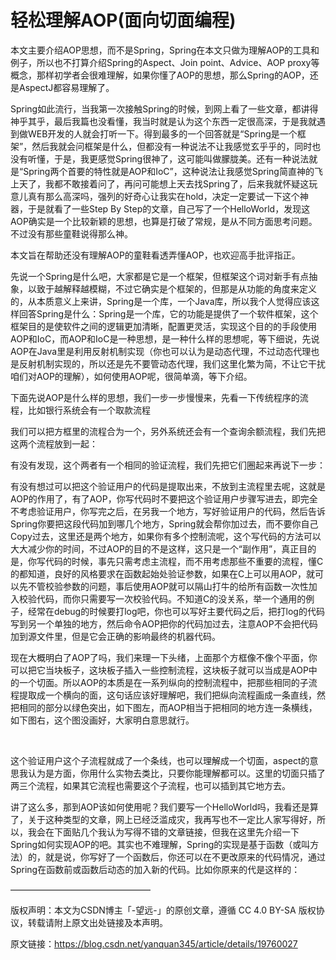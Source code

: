 # 轻松理解AOP\(面向切面编程\)

本文主要介绍AOP思想，而不是Spring，Spring在本文只做为理解AOP的工具和例子，所以也不打算介绍Spring的Aspect、Join point、Advice、AOP proxy等概念，那样初学者会很难理解，如果你懂了AOP的思想，那么Spring的AOP，还是AspectJ都容易理解了。



Spring如此流行，当我第一次接触Spring的时候，到网上看了一些文章，都讲得神乎其乎，最后我篇也没看懂，我当时就是认为这个东西一定很高深，于是我就遇到做WEB开发的人就会打听一下。得到最多的一个回答就是“Spring是一个框架”，然后我就会问框架是什么，但都没有一种说法不让我感觉玄乎乎的，同时也没有听懂，于是，我更感觉Spring很神了，这可能叫做朦胧美。还有一种说法就是“Spring两个首要的特性就是AOP和IoC”，这种说法让我感觉Spring简直神的飞上天了，我都不敢接着问了，再问可能想上天去找Spring了，后来我就怀疑这玩意儿真有那么高深吗，强列的好奇心让我实在hold，决定一定要试一下这个神器，于是就看了一些Step By Step的文章，自己写了一个HelloWorld，发现这AOP确实是一个比较新颖的思想，也算是打破了常规，是从不同方面思考问题。不过没有那些童鞋说得那么神。



本文旨在帮助还没有理解AOP的童鞋看透弄懂AOP，也欢迎高手批评指正。



先说一个Spring是什么吧，大家都是它是一个框架，但框架这个词对新手有点抽象，以致于越解释越模糊，不过它确实是个框架的，但那是从功能的角度来定义的，从本质意义上来讲，Spring是一个库，一个Java库，所以我个人觉得应该这样回答Spring是什么：Spring是一个库，它的功能是提供了一个软件框架，这个框架目的是使软件之间的逻辑更加清晰，配置更灵活，实现这个目的的手段使用AOP和IoC，而AOP和IoC是一种思想，是一种什么样的思想呢，等下细说，先说AOP在Java里是利用反射机制实现（你也可以认为是动态代理，不过动态代理也是反射机制实现的，所以还是先不要管动态代理，我们这里化繁为简，不让它干扰咱们对AOP的理解），如何使用AOP呢，很简单滴，等下介绍。



下面先说AOP是什么样的思想，我们一步一步慢慢来，先看一下传统程序的流程，比如银行系统会有一个取款流程







我们可以把方框里的流程合为一个，另外系统还会有一个查询余额流程，我们先把这两个流程放到一起：







有没有发现，这个两者有一个相同的验证流程，我们先把它们圈起来再说下一步：







有没有想过可以把这个验证用户的代码是提取出来，不放到主流程里去呢，这就是AOP的作用了，有了AOP，你写代码时不要把这个验证用户步骤写进去，即完全不考虑验证用户，你写完之后，在另我一个地方，写好验证用户的代码，然后告诉Spring你要把这段代码加到哪几个地方，Spring就会帮你加过去，而不要你自己Copy过去，这里还是两个地方，如果你有多个控制流呢，这个写代码的方法可以大大减少你的时间，不过AOP的目的不是这样，这只是一个“副作用”，真正目的是，你写代码的时候，事先只需考虑主流程，而不用考虑那些不重要的流程，懂C的都知道，良好的风格要求在函数起始处验证参数，如果在C上可以用AOP，就可以先不管校验参数的问题，事后使用AOP就可以隔山打牛的给所有函数一次性加入校验代码，而你只需要写一次校验代码。不知道C的没关系，举一个通用的例子，经常在debug的时候要打log吧，你也可以写好主要代码之后，把打log的代码写到另一个单独的地方，然后命令AOP把你的代码加过去，注意AOP不会把代码加到源文件里，但是它会正确的影响最终的机器代码。



现在大概明白了AOP了吗，我们来理一下头绪，上面那个方框像不像个平面，你可以把它当块板子，这块板子插入一些控制流程，这块板子就可以当成是AOP中的一个切面。所以AOP的本质是在一系列纵向的控制流程中，把那些相同的子流程提取成一个横向的面，这句话应该好理解吧，我们把纵向流程画成一条直线，然把相同的部分以绿色突出，如下图左，而AOP相当于把相同的地方连一条横线，如下图右，这个图没画好，大家明白意思就行。



    



这个验证用户这个子流程就成了一个条线，也可以理解成一个切面，aspect的意思我认为是方面，你用什么实物去类比，只要你能理解都可以。这里的切面只插了两三个流程，如果其它流程也需要这个子流程，也可以插到其它地方去。



讲了这么多，那到AOP该如何使用呢？我们要写一个HelloWorld吗，我看还是算了，关于这种类型的文章，网上已经泛滥成灾，我再写也不一定比人家写得好，所以，我会在下面贴几个我认为写得不错的文章链接，但我在这里先介绍一下Spring如何实现AOP的吧。其实也不难理解，Spring的实现是基于函数（或叫方法）的，就是说，你写好了一个函数后，你还可以在不更改原来的代码情况，通过Spring在函数前或函数后动态的加入新的代码。比如你原来的代是这样的：

————————————————

版权声明：本文为CSDN博主「-望远-」的原创文章，遵循 CC 4.0 BY-SA 版权协议，转载请附上原文出处链接及本声明。

原文链接：https://blog.csdn.net/yanquan345/article/details/19760027



